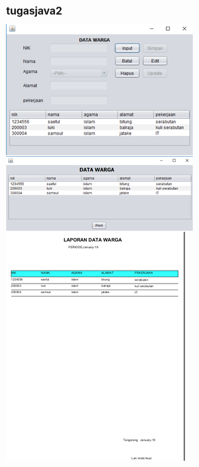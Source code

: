 # tugasjava2
![alt](https://github.com/lukirestafauzi/tugasjava2/blob/master/images/load.png)
![alt](https://github.com/lukirestafauzi/tugasjava2/blob/master/images/data_warga.png)
![alt](https://github.com/lukirestafauzi/tugasjava2/blob/master/images/laporan.png)
